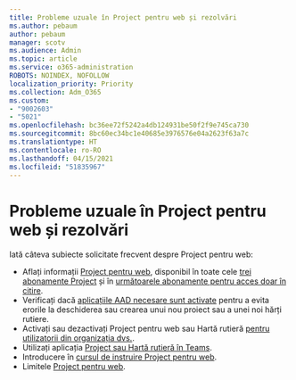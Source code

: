 ```yaml
---
title: Probleme uzuale în Project pentru web și rezolvări
ms.author: pebaum
author: pebaum
manager: scotv
ms.audience: Admin
ms.topic: article
ms.service: o365-administration
ROBOTS: NOINDEX, NOFOLLOW
localization_priority: Priority
ms.collection: Adm_O365
ms.custom:
- "9002603"
- "5021"
ms.openlocfilehash: bc36ee72f5242a4db124931be50f2f9e745ca730
ms.sourcegitcommit: 8bc60ec34bc1e40685e3976576e04a2623f63a7c
ms.translationtype: HT
ms.contentlocale: ro-RO
ms.lasthandoff: 04/15/2021
ms.locfileid: "51835967"
---
```

# <a name="project-for-the-web-common-issues-and-resolutions"></a>Probleme uzuale în Project pentru web și rezolvări

Iată câteva subiecte solicitate frecvent despre Project pentru web:

- Aflați informații [Project pentru web](https://support.microsoft.com/office/what-is-project-for-the-web-c19b2421-3c9d-4037-97c6-f66b6e1d2eb5), disponibil în toate cele [trei abonamente Project](https://products.office.com/project/compare-microsoft-project-management-software) și în [următoarele abonamente pentru acces doar în citire](https://docs.microsoft.com/project-for-the-web/office-365-user-view-access-to-project-and-roadmap).
- Verificați dacă [aplicațiile AAD necesare sunt activate](https://techcommunity.microsoft.com/t5/project-support-blog/roadmap-have-you-disabled-some-necessary-services/ba-p/815067) pentru a evita erorile la deschiderea sau crearea unui nou proiect sau a unei noi hărți rutiere.
- Activați sau dezactivați Project pentru web sau Hartă rutieră [pentru utilizatorii din organizația dvs.](https://docs.microsoft.com/project-for-the-web/turn-project-for-the-web-off).
- Utilizați aplicația [Project sau Hartă rutieră în Teams](https://support.microsoft.com/office/2dc584e6-2f6c-4e2d-9008-0b3f6845eb52).
- Introducere în [cursul de instruire Project pentru web](https://support.office.com/article/50bf3e29-0f0d-4b7a-9d2c-7c78389b67ad).
- Limitele [Project pentru web](https://docs.microsoft.com/project-for-the-web/project-for-the-web-limits-and-boundaries).
